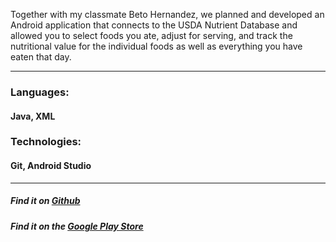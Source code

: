 Together with my classmate Beto Hernandez, we planned and developed an
Android application that connects to the USDA Nutrient Database and allowed
you to select foods you ate, adjust for serving, and track the nutritional
value for the individual foods as well as everything you have eaten that day.

***

### Languages:
<h4 class="sub-head">Java, XML</h4>

### Technologies:
<h4 class="sub-head">Git, Android Studio</h4>

***

##### Find it on <a href='http://github.com/sampsonbryce/workoutAndroidApp' target='_blank'>Github</a>
##### Find it on the <a href='https://play.google.com/store/apps/details?id=com.calcalc.samps_000.workoutap' target='_blank'>Google Play Store</a>
